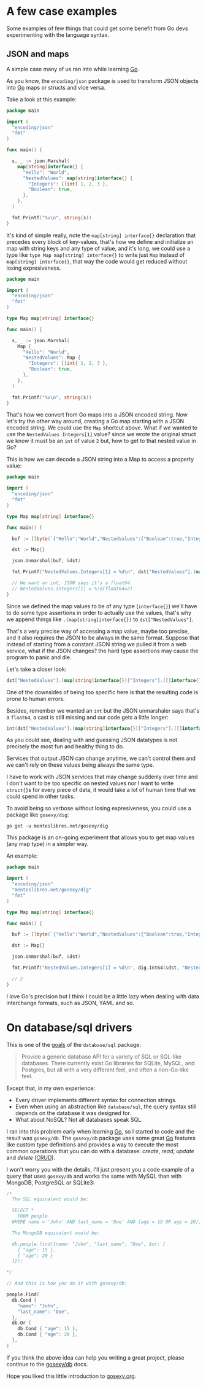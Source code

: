 # A few case examples

Some examples of few things that could get some benefit from Go devs
experimenting with the language syntax.

## JSON and maps

A simple case many of us ran into while learning [Go][1].

As you know, the `encoding/json` package is used to transform JSON objects into
[Go][1] maps or structs and vice versa.

Take a look at this example:

```go
package main

import (
  "encoding/json"
  "fmt"
)

func main() {

  s, _ := json.Marshal(
    map[string]interface{} {
      "Hello": "World",
      "NestedValues": map[string]interface{} {
        "Integers": []int{ 1, 2, 3 },
        "Boolean": true,
      },
    },
  )

  fmt.Printf("%v\n", string(s))
}
```

It's kind of simple really, note the `map[string] interface{}` declaration
that precedes every block of key-values, that's how we define and initialize
an map with string keys and any type of value, and it's long, we could use a
type like `type Map map[string] interface{}` to write just `Map` instead of
`map[string] interface{}`, that way the code would get reduced without losing
expresiveness.

```go
package main

import (
  "encoding/json"
  "fmt"
)

type Map map[string] interface{}

func main() {

  s, _ := json.Marshal(
    Map {
      "Hello": "World",
      "NestedValues": Map {
        "Integers": []int{ 1, 2, 3 },
        "Boolean": true,
      },
    },
  )

  fmt.Printf("%v\n", string(s))
}
```

That's how we convert from Go maps into a JSON encoded string. Now let's try
the other way around, creating a Go map starting with a JSON encoded string. We
could use the `Map` shortcut above. What if we wanted to use the
`NestedValues.Integers[1]` value? since we wrote the original struct we know
it must be an `int` of value `2` but, how to get to that nested value in Go?

This is how we can decode a JSON string into a Map to access a property value:

```go
package main

import (
  "encoding/json"
  "fmt"
)

type Map map[string] interface{}

func main() {

  buf := []byte(`{"Hello":"World","NestedValues":{"Boolean":true,"Integers":[1,2,3]}}`)

  dst := Map{}

  json.Unmarshal(buf, &dst)

  fmt.Printf("NestedValues.Integers[1] = %d\n", dst["NestedValues"].(map[string]interface{})["Integers"].([]interface{})[1].(float64))

  // We want an int, JSON says it's a float64.
  // NestedValues.Integers[1] = %!d(float64=2)
}
```

Since we defined the map values to be of any type (`interface{}`) we'll have to
do some type assertions in order to actually use the values, that's why we
append things like `.(map[string]interface{})` to `dst["NestedValues"]`.

That's a very precise way of accessing a map value, maybe too precise, and it
also requires the JSON to be always in the same format. Suppose that instead of
starting from a constant JSON string we pulled it from a web service, what if
the JSON changes? the hard type assertions may cause the program to panic and
die.

Let's take a closer look:

```go
dst["NestedValues"].(map[string]interface{})["Integers"].([]interface{})[1].(float64)
```

One of the downsides of being too specific here is that the resulting code is
prone to human errors.

Besides, remember we wanted an `int` but the JSON unmarshaler says that's a
`float64`, a cast is still missing and our code gets a little longer:

```go
int(dst["NestedValues"].(map[string]interface{})["Integers"].([]interface{})[1].(float64))
```

As you could see, dealing with and guessing JSON datatypes is not precisely
the most fun and healthy thing to do.

Services that output JSON can change anytime, we can't control them and we can't rely on
these values being always the same type.

I have to work with JSON services that may change suddenly over time and I don't
want to be too specific on nested values nor I want to write `struct{}`s for
every piece of data, it would take a lot of human time that we could spend in
other tasks.

To avoid being so verbose without losing expresiveness, you could use a package
like `gosexy/dig`:

```
go get -u menteslibres.net/gosexy/dig
```

This package is an on-going experiment that allows you to get map values (any
map type) in a simpler way.

An example:

```go
package main

import (
  "encoding/json"
  "menteslibres.net/gosexy/dig"
  "fmt"
)

type Map map[string] interface{}

func main() {

  buf := []byte(`{"Hello":"World","NestedValues":{"Boolean":true,"Integers":[1,2,3]}}`)

  dst := Map{}

  json.Unmarshal(buf, &dst)

  fmt.Printf("NestedValues.Integers[1] = %d\n", dig.Int64(&dst, "NestedValues", "Integers", 1))

  // 2
}
```

I love Go's precision but I think I could be a little lazy when dealing with
data interchange formats, such as JSON, YAML and so.

# On database/sql drivers

This is one of the [goals](http://golang.org/src/pkg/database/sql/doc.txt) of
the `database/sql` package:

> Provide a generic database API for a variety of SQL or SQL-like
> databases.  There currently exist Go libraries for SQLite, MySQL,
> and Postgres, but all with a very different feel, and often
> a non-Go-like feel.

Except that, in my own experience:

* Every driver implements different syntax for connection strings.
* Even when using an abstraction like `database/sql`, the query syntax still
depends on the database it was designed for.
* What about NoSQL? Not all databases speak SQL.

I ran into this problem early when learning [Go][1], so I started to code and
the result was `gosexy/db`. The `gosexy/db` package uses some great [Go][1]
features like custom type definitions and provides a way to execute the most
common operations that you can do with a database: *create*, *read*, *update*
and *delete* ([CRUD][2]).

I won't worry you with the details, I'll just present you a code example of a
query that uses `gosexy/db` and works the same with MySQL than with MongoDB,
PostgreSQL or SQLite3:

```go
/*
  The SQL equivalent would be:

  SELECT *
    FROM people
  WHERE name = 'John' AND last_name = 'Doe' AND (age = 15 OR age = 20);

  The MongoDB equivalent would be:

  db.people.find({name: "John", "last_name": "Doe", $or: [
    { "age": 15 },
    { "age": 20 }
  ]});

*/

// And this is how you do it with gosexy/db:

people.Find(
  db.Cond {
    "name": "John",
    "last_name": "Doe",
  },
  db.Or {
    db.Cond { "age": 15 },
    db.Cond { "age": 20 },
  },
)
```

If you think the above idea can help you writing a great project, please
continue to the [gosexy/db](/gosexy/db) docs.

Hope you liked this little introduction to [gosexy.org][3].

[1]: http://golang.org
[2]: http://en.wikipedia.org/wiki/Create,_read,_update_and_delete
[3]: http://gosexy.org
